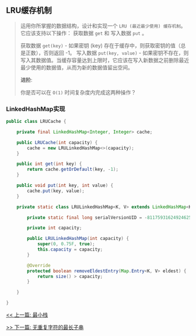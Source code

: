 ## LRU缓存机制

> 运用你所掌握的数据结构，设计和实现一个  `LRU (最近最少使用) 缓存机制`。它应该支持以下操作： 获取数据 `get` 和 写入数据 `put` 。
>
> 获取数据 `get(key)` - 如果密钥 (key) 存在于缓存中，则获取密钥的值（总是正数），否则返回 -1。
> 写入数据 `put(key, value)` - 如果密钥不存在，则写入其数据值。当缓存容量达到上限时，它应该在写入新数据之前删除最近最少使用的数据值，从而为新的数据值留出空间。
>
> **进阶**:
>
> 你是否可以在 `O(1)` 时间复杂度内完成这两种操作？

### LinkedHashMap实现

```java
public class LRUCache {

    private final LinkedHashMap<Integer, Integer> cache;

    public LRUCache(int capacity) {
        cache = new LRULinkedHashMap<>(capacity);
    }

    public int get(int key) {
        return cache.getOrDefault(key, -1);
    }

    public void put(int key, int value) {
        cache.put(key, value);
    }

    private static class LRULinkedHashMap<K, V> extends LinkedHashMap<K, V> {

        private static final long serialVersionUID = -8117593162492462544L;

        private int capacity;

        public LRULinkedHashMap(int capacity) {
            super(0, 0.75F, true);
            this.capacity = capacity;
        }

        @Override
        protected boolean removeEldestEntry(Map.Entry<K, V> eldest) {
            return size() > capacity;
        }

    }

}
```


[<< 上一篇: 最小栈](1-数据结构与算法/最小栈.md)

[>> 下一篇: 无重复字符的最长子串](1-数据结构与算法/无重复字符的最长子串.md)
